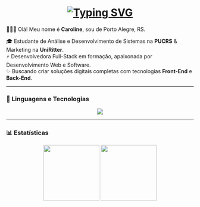 <h1 align="center">
    <a href="https://git.io/typing-svg">
    <img src="https://readme-typing-svg.herokuapp.com?font=Capriola&pause=1000&color=ed83c3&center=true&vCenter=true&random=true&width=435&separator=%3C&lines=console.log(%22Hello%2C+World!%22);%3CSystem.out.println(%22Hello%2C+World!%22);%3Cprint(%22Hello%2C+World!%22)" alt="Typing SVG" />
  </a>
</h1>

🙋🏻‍♀️ Olá! Meu nome é **Caroline**, sou de Porto Alegre, RS.  

🎓 Estudante de Análise e Desenvolvimento de Sistemas na **PUCRS** & Marketing na **UniRitter**.  
⚡ Desenvolvedora Full-Stack em formação, apaixonada por Desenvolvimento Web e Software.  
✨ Buscando criar soluções digitais completas com tecnologias **Front-End** e **Back-End**.

---

### 🤖 Linguagens e Tecnologias

<p align="center">
  <a href="https://skillicons.dev">
    <img src="https://skillicons.dev/icons?i=js,html,css,python,react,figma" />
  </a>
</p>

---

### 📊 Estatísticas

<p align="center">
  <img height="150em" src="https://github-readme-stats.vercel.app/api?username=carolinersant&show_icons=true&theme=omni&include_all_commits=true&locale=pt-br"/>
  <img height="150em" src="https://github-readme-stats.vercel.app/api/top-langs/?username=carolinersant&theme=omni&layout=compact&custom_title=Tecnologias&langs_count=9" 
  />

